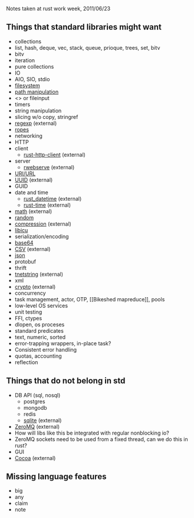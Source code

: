 Notes taken at rust work week, 2011/06/23

## Things that standard libraries might want

* collections
 * list, hash, deque, vec, stack, queue, prioque, trees, set, bitv
 * bitv
 * iteration
 * pure collections
* IO
 * AIO, SIO, stdio
 * [filesystem](https://github.com/mozilla/rust/blob/master/src/libcore/os.rs)
 * [path manipulation](https://github.com/mozilla/rust/blob/master/src/libcore/path.rs)
 * <> or fileinput
 * timers
* string manipulation
 * slicing w/o copy, stringref
 * [regexp](https://github.com/elly/rustpcre) (external)
 * [ropes](https://github.com/mozilla/rust/blob/master/src/libstd/rope.rs)
* networking
 * HTTP
  * client
    * [rust-http-client](https://github.com/brson/rust-http-client) (external)
  * server
    * [rwebserve](https://github.com/jesse99/rwebserve) (external)
 * [URI/URL](https://github.com/mozilla/rust/blob/master/src/libstd/net_url.rs)
 * [UUID](https://github.com/erickt/rust-uuid) (external)
 * GUID
* date and time
  * [rust_datetime](https://github.com/tedhorst/rust_datetime) (external)
  * [rust-time](https://github.com/erickt/rust-time) (external)
* [math](https://github.com/z0w0/rusty-math) (external)
* [random](https://github.com/mozilla/rust/blob/master/src/libcore/rand.rs)
* [compression](https://github.com/elly/rustzlib) (external)
* [libicu](https://github.com/mozilla/rust/blob/master/src/libstd/unicode.rs)
* serialization/encoding
 * [base64](https://github.com/mozilla/rust/blob/master/src/libstd/base64.rs)
 * [CSV](https://github.com/grahame/rust-csv) (external)
 * [json](https://github.com/mozilla/rust/blob/master/src/libstd/json.rs)
 * protobuf
 * thrift
 * [tnetstring](https://github.com/erickt/rust-tnetstring) (external)
 * xml
* [crypto](https://github.com/elly/rustcrypto) (external)
* concurrency
 * task management, actor, OTP, [[Bikeshed mapreduce]], pools
* low-level OS services
* unit testing
* FFI, ctypes
* dlopen, os proceses
* standard predicates
 * text, numeric, sorted
* error-trapping wrappers, in-place task?
 * Consistent error handling
* quotas, accounting
* reflection

## Things that do not belong in std
* DB API (sql, nosql)
  * postgres
  * mongodb
  * redis
  * [sqlite](https://github.com/linuxfood/rustsqlite) (external)
* [ZeroMQ](https://github.com/erickt/rust-zmq) (external)
 * How will libs like this be integrated with regular nonblocking io?
 * ZeroMQ sockets need to be used from a fixed thread, can we do this in rust?
* GUI
 * [Cocoa](https://github.com/pcwalton/rust-cocoa) (external)

## Missing language features
* big
* any
* claim
* note
